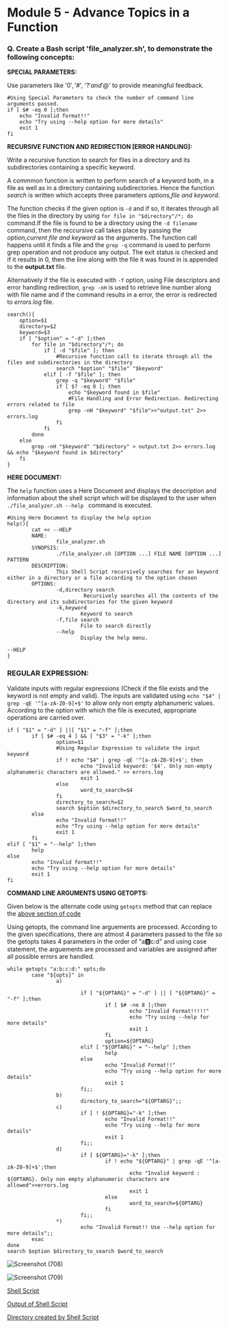 # Module 5 - Advance Topics in a Function

### Q. Create a Bash script 'file_analyzer.sh', to demonstrate the following concepts: 
**SPECIAL PARAMETERS:**

Use parameters like '$0', '$#', '$?' and '$@' to provide meaningful feedback.

```
#Using Special Parameters to check the number of command line arguments passed.
if [ $# -eq 0 ];then
    echo "Invalid format!!"
    echo "Try using --help option for more details"
    exit 1
fi
```
**RECURSIVE FUNCTION AND REDIRECTION [ERROR HANDLING]:**

Write a recursive function to search for files in a directory and its subdirectories containing a specific keyword.

A commmon function is written to perform search of a keyword both, in a file as well as in a directory containing subdirectories. Hence the function *search* is written which accepts three parameters *options,file and keyword*. 

The function checks if the given option is `-d` and if so, it iterates through all the files in the directory by using `for file in "$directory"/*; do` command.If the file is found to be a directory using the `-d filename` command, then the reccursive call takes place by passing the *option,current file and keyword* as the arguments.
The function call happens until it finds a file and the `grep -q` command is used to perform grep operation and not produce any output. The exit status is checked and if it results in 0, then the line along with the file it was found in is appended to the **output.txt** file.

Alternatively if the file is executed with `-f` option, using File descriptors and error handling redirection, `grep -nH` is used to retrieve line number along with file name and if the command results in a error, the error is redirected to *errors.log* file.
```
search(){
    option=$1
    directory=$2
    keyword=$3
    if [ "$option" = "-d" ];then
        for file in "$directory"/*; do
            if [ -d "$file" ]; then
                #Recursive function call to iterate through all the files and subdirectories in the directory
                search "$option" "$file" "$keyword" 
            elif [ -f "$file" ]; then
                grep -q "$keyword" "$file" 
                if [ $? -eq 0 ]; then
                    echo "$keyword found in $file"
                    #File Handling and Error Redirection. Redirecting errors related to file
                    grep -nH "$keyword" "$file">>"output.txt" 2>> errors.log
                fi
            fi
        done
    else
        grep -nH "$keyword" "$directory" > output.txt 2>> errors.log && echo "$keyword found in $directory" 
    fi
}
```
**HERE DOCUMENT:**

The `help` function uses a Here Document and displays the description and information about the shell script which will be displayed to the user when `./file_analyzer.sh --help ` command is executed.
```
#Using Here Document to display the help option
help(){
        cat << --HELP
        NAME:
                file_analyzer.sh
        SYNOPSIS:
                ./file_analyzer.sh [OPTION ...] FILE NAME [OPTION ...] PATTERN
        DESCRIPTION:
                This Shell Script recursively searches for an keyword either in a directory or a file according to the option chosen
        OPTIONS:
                -d,directory search
                         Recursively searches all the contents of the directory and its subdirectories for the given keyword
                -k,keyword
                        Keyword to search
                -f,file search
                        File to search directly
                --help
                        Display the help menu.

--HELP
}
```
### **REGULAR EXPRESSION**:

Validate inputs with regular expressions (Check if the file exists and the keyword is not empty and valid).
The inputs are validated using `echo "$4" | grep -qE '^[a-zA-Z0-9]+$'` to allow only non empty alphanumeric values.
According to the option with which the file is executed, appropriate operations are carried over.
```
if [ "$1" = "-d" ] ||[ "$1" = "-f" ];then
        if [ $# -eq 4 ] && [ "$3" = "-k" ];then
                option=$1
                #Using Regular Expression to validate the input keyword
                if ! echo "$4" | grep -qE '^[a-zA-Z0-9]+$'; then
                        echo "Invalid keyword: '$4'. Only non-empty alphanumeric characters are allowed." >> errors.log
                        exit 1
                else
                        word_to_search=$4
                fi
                directory_to_search=$2
                search $option $directory_to_search $word_to_search
        else
                echo "Invalid format!!"
                echo "Try using --help option for more details"
                exit 1
        fi
elif [ "$1" = "--help" ];then
        help
else
        echo "Invalid format!!"
        echo "Try using --help option for more details"
        exit 1
fi
```
**COMMAND LINE ARGUMENTS USING GETOPTS:**

Given below is the alternate code using `getopts` method that can replace the [above section of code](https://github.com/Sharath15eUR/kanaga/blob/main/Kanaga%20Shanmugam_Linux%20Training/Module%205/Module%205.md#regular-expression)

Using getopts, the command line arguements are processed. According to the given specifications, there are atmost 4 parameters passed to the file so the getopts
takes 4 parameters in the order of "a:b:c:d" and using case statement, the arguements are processed and variables are assigned after all possible errors are handled.
```
while getopts "a:b:c:d:" opts;do
        case "${opts}" in
                a)

                        if [ "${OPTARG}" = "-d" ] || [ "${OPTARG}" = "-f" ];then
                                if [ $# -ne 8 ];then
                                        echo "Invalid Format!!!!!"
                                        echo "Try using --help for more details"
                                        exit 1
                                fi
                                option=${OPTARG}
                        elif [ "${OPTARG}" = "--help" ];then
                                help
                        else
                                echo "Invalid Format!!"
                                echo "Try using --help option for more details"
                                exit 1
                        fi;;
                b)
                        directory_to_search="${OPTARG}";;
                c)
                        if [ ! ${OPTARG}="-k" ];then
                                echo "Invalid Format!!"
                                echo "Try using --help for more details"
                                exit 1
                        fi;;
                d)
                        if [ ${OPTARG}="-k" ];then
                                if ! echo "${OPTARG}" | grep -qE '^[a-zA-Z0-9]+$';then
                                        echo "Invalid keyword : ${OPTARG}. Only non empty alphanumeric characters are allowed">>errors.log
                                        exit 1
                                else
                                        word_to_search=${OPTARG}
                                fi
                        fi;;
                *)
                        echo "Invalid Format!! Use --help option for more details";;
        esac
done
search $option $directory_to_search $word_to_search
```

![Screenshot (708)](https://github.com/user-attachments/assets/bc5b4497-a24c-4497-ba7e-9bd34192f7e3)

![Screenshot (709)](https://github.com/user-attachments/assets/7a8d5a3c-4bd2-4b81-9d56-e4c2dbda41ae)

[Shell Script](https://github.com/Sharath15eUR/kanaga/blob/main/Kanaga%20Shanmugam_Linux%20Training/Module%205/file_analyzer.sh)

[Output of Shell Script](https://github.com/Sharath15eUR/kanaga/blob/main/Kanaga%20Shanmugam_Linux%20Training/Module%205/output.txt)

[Directory created by Shell Script](https://github.com/Sharath15eUR/kanaga/blob/main/Kanaga%20Shanmugam_Linux%20Training/Module%205/module5_directory.zip)
